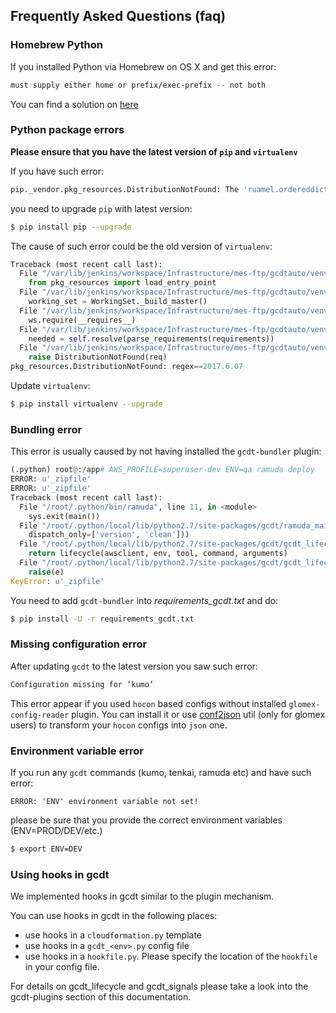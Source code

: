 ## Frequently Asked Questions (faq)


### Homebrew Python

If you installed Python via Homebrew on OS X and get this error:

``` bash
must supply either home or prefix/exec-prefix -- not both
```

You can find a solution on [here](http://stackoverflow.com/questions/24257803/distutilsoptionerror-must-supply-either-home-or-prefix-exec-prefix-not-both)

### Python package errors

**Please ensure that you have the latest version of `pip` and `virtualenv`**

If you have such error:
```bash
pip._vendor.pkg_resources.DistributionNotFound: The 'ruamel.ordereddict' distribution was not found and is required by ruamel.yaml
```
you need to upgrade `pip` with latest version:
```bash
$ pip install pip --upgrade
```
The cause of such error could be the old version of `virtualenv`:
```python
Traceback (most recent call last):
  File "/var/lib/jenkins/workspace/Infrastructure/mes-ftp/gcdtauto/venv/bin/kumo", line 5, in <module>
    from pkg_resources import load_entry_point
  File "/var/lib/jenkins/workspace/Infrastructure/mes-ftp/gcdtauto/venv/local/lib/python2.7/dist-packages/pkg_resources/__init__.py", line 3018, in <module>
    working_set = WorkingSet._build_master()
  File "/var/lib/jenkins/workspace/Infrastructure/mes-ftp/gcdtauto/venv/local/lib/python2.7/dist-packages/pkg_resources/__init__.py", line 612, in _build_master
    ws.require(__requires__)
  File "/var/lib/jenkins/workspace/Infrastructure/mes-ftp/gcdtauto/venv/local/lib/python2.7/dist-packages/pkg_resources/__init__.py", line 918, in require
    needed = self.resolve(parse_requirements(requirements))
  File "/var/lib/jenkins/workspace/Infrastructure/mes-ftp/gcdtauto/venv/local/lib/python2.7/dist-packages/pkg_resources/__init__.py", line 805, in resolve
    raise DistributionNotFound(req)
pkg_resources.DistributionNotFound: regex==2017.6.07
```
Update `virtualenv`:
```bash
$ pip install virtualenv --upgrade
```

### Bundling error

This error is usually caused by not having installed the `gcdt-bundler` plugin:
```python
(.python) root@:/app# AWS_PROFILE=superuser-dev ENV=qa ramuda deploy
ERROR: u'_zipfile'
ERROR: u'_zipfile'
Traceback (most recent call last):
  File "/root/.python/bin/ramuda", line 11, in <module>
    sys.exit(main())
  File "/root/.python/local/lib/python2.7/site-packages/gcdt/ramuda_main.py", line 255, in main
    dispatch_only=['version', 'clean']))
  File "/root/.python/local/lib/python2.7/site-packages/gcdt/gcdt_lifecycle.py", line 195, in main
    return lifecycle(awsclient, env, tool, command, arguments)
  File "/root/.python/local/lib/python2.7/site-packages/gcdt/gcdt_lifecycle.py", line 142, in lifecycle
    raise(e)
KeyError: u'_zipfile'
```
You need to add `gcdt-bundler` into *requirements_gcdt.txt* and do:
```bash
$ pip install -U -r requirements_gcdt.txt
```

### Missing configuration error

After updating `gcdt` to the latest version you saw such error:
```bash
Configuration missing for ‘kumo’
```
This error appear if you used `hocon` based configs without installed `glomex-config-reader` plugin. You can install it or use [conf2json](http://sre-docs.glomex.cloud/glomex-config-reader/userguide/40_glomex_config_reader.html#command-conf2json) util (only for glomex users) to transform your `hocon` configs into `json` one.

### Environment variable error

If you run any `gcdt` commands (kumo, tenkai, ramuda etc) and have such error:
```
ERROR: 'ENV' environment variable not set!
```
please be sure that you provide the correct environment variables (ENV=PROD/DEV/etc.)
```bash
$ export ENV=DEV
```

### Using hooks in gcdt

We implemented hooks in gcdt similar to the plugin mechanism.

You can use hooks in gcdt in the following places:

* use hooks in a `cloudformation.py` template
* use hooks in a `gcdt_<env>.py` config file
* use hooks in a `hookfile.py`. Please specify the location of the `hookfile` in your config file.

For details on gcdt_lifecycle and gcdt_signals please take a look into the gcdt-plugins section of this documentation.
